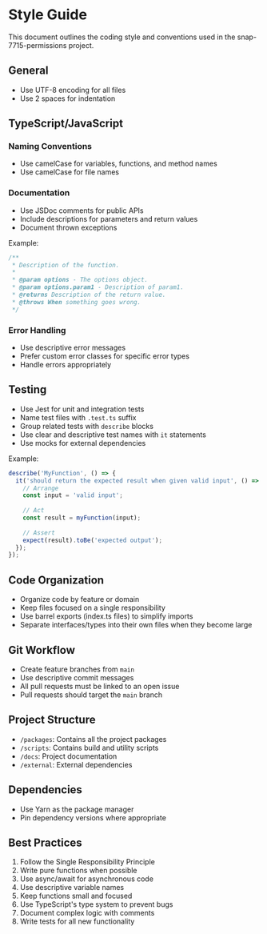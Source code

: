 # Style Guide

This document outlines the coding style and conventions used in the snap-7715-permissions project.

## General

- Use UTF-8 encoding for all files
- Use 2 spaces for indentation

## TypeScript/JavaScript

### Naming Conventions

- Use camelCase for variables, functions, and method names
- Use camelCase for file names

### Documentation

- Use JSDoc comments for public APIs
- Include descriptions for parameters and return values
- Document thrown exceptions

Example:
```typescript
/**
 * Description of the function.
 *
 * @param options - The options object.
 * @param options.param1 - Description of param1.
 * @returns Description of the return value.
 * @throws When something goes wrong.
 */
```

### Error Handling

- Use descriptive error messages
- Prefer custom error classes for specific error types
- Handle errors appropriately

## Testing

- Use Jest for unit and integration tests
- Name test files with `.test.ts` suffix
- Group related tests with `describe` blocks
- Use clear and descriptive test names with `it` statements
- Use mocks for external dependencies

Example:
```typescript
describe('MyFunction', () => {
  it('should return the expected result when given valid input', () => {
    // Arrange
    const input = 'valid input';
    
    // Act
    const result = myFunction(input);
    
    // Assert
    expect(result).toBe('expected output');
  });
});
```

## Code Organization

- Organize code by feature or domain
- Keep files focused on a single responsibility
- Use barrel exports (index.ts files) to simplify imports
- Separate interfaces/types into their own files when they become large

## Git Workflow

- Create feature branches from `main`
- Use descriptive commit messages
- All pull requests must be linked to an open issue
- Pull requests should target the `main` branch

## Project Structure

- `/packages`: Contains all the project packages
- `/scripts`: Contains build and utility scripts
- `/docs`: Project documentation
- `/external`: External dependencies

## Dependencies

- Use Yarn as the package manager
- Pin dependency versions where appropriate

## Best Practices

1. Follow the Single Responsibility Principle
2. Write pure functions when possible
3. Use async/await for asynchronous code
4. Use descriptive variable names
5. Keep functions small and focused
6. Use TypeScript's type system to prevent bugs
7. Document complex logic with comments
8. Write tests for all new functionality 